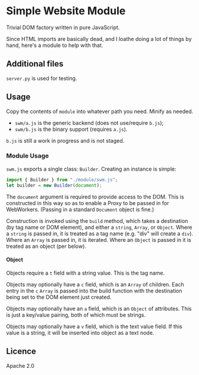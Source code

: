 # Simple Website Module

Trivial DOM factory written in pure JavaScript.

Since HTML imports are basically dead, and I loathe doing a lot of things by hand, here's a module to help with that.

## Additional files

`server.py` is used for testing.

## Usage

Copy the contents of `module` into whatever path you need.  Minify as needed.

* `swm/a.js` is the generic backend (does not use/require `b.js`);
* `swm/b.js` is the binary support (requires `a.js`).

`b.js` is still a work in progress and is not staged.

### Module Usage

`swm.js` exports a single class: `Builder`.  Creating an instance is simple:

```js
import { Builder } from "./module/swm.js";
let builder = new Builder(document);
```

The `document` argument is required to provide access to the DOM.  This is constructed in this way so as to enable a Proxy to be passed in for WebWorkers.  (Passing in a standard `Document` object is fine.)

Construction is invoked using the `build` method, which takes a destination (by tag name or DOM element), and either a `string`, `Array`, or `Object`.  Where a `string` is passed in, it is treated as a tag name (e.g. "div" will create a `div`).  Where an `Array` is passed in, it is iterated.  Where an `Object` is passed in it is treated as an object (per below).

#### Object

Objects require a `t` field with a string value.  This is the tag name.

Objects may optionally have a `c` field, which is an `Array` of children.  Each entry in the `c` `Array` is passed into the build function with the destination being set to the DOM element just created.

Objects may optionally have an `a` field, which is an `Object` of attributes.  This is just a key/value pairing, both of which must be strings.

Objects may optionally have a `v` field, which is the text value field.  If this value is a string, it will be inserted into object as a text node.

## Licence

Apache 2.0
